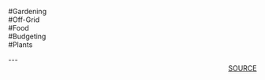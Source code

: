 #Gardening \
#Off-Grid \
#Food \
#Budgeting \
#Plants
<div style='page-break-after: always;'></div>
---
<div style='page-break-after: always;'></div>

<div style='text-align: right'>
<a href=''>SOURCE</a>
</div>
